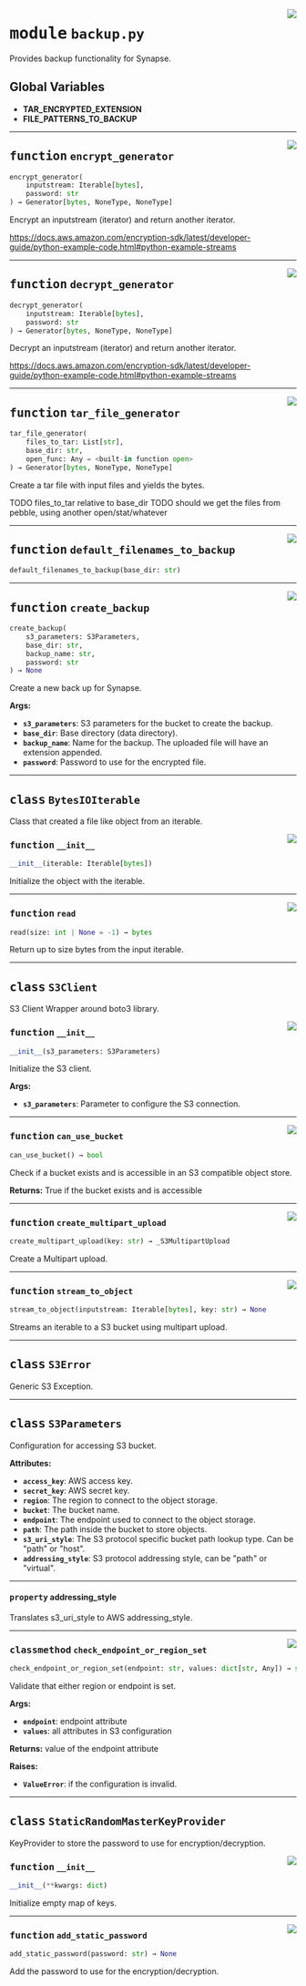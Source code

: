 <!-- markdownlint-disable -->

<a href="../src/backup.py#L0"><img align="right" style="float:right;" src="https://img.shields.io/badge/-source-cccccc?style=flat-square"></a>

# <kbd>module</kbd> `backup.py`
Provides backup functionality for Synapse. 

**Global Variables**
---------------
- **TAR_ENCRYPTED_EXTENSION**
- **FILE_PATTERNS_TO_BACKUP**

---

<a href="../src/backup.py#L270"><img align="right" style="float:right;" src="https://img.shields.io/badge/-source-cccccc?style=flat-square"></a>

## <kbd>function</kbd> `encrypt_generator`

```python
encrypt_generator(
    inputstream: Iterable[bytes],
    password: str
) → Generator[bytes, NoneType, NoneType]
```

Encrypt an inputstream (iterator) and return another iterator. 

https://docs.aws.amazon.com/encryption-sdk/latest/developer-guide/python-example-code.html#python-example-streams 


---

<a href="../src/backup.py#L291"><img align="right" style="float:right;" src="https://img.shields.io/badge/-source-cccccc?style=flat-square"></a>

## <kbd>function</kbd> `decrypt_generator`

```python
decrypt_generator(
    inputstream: Iterable[bytes],
    password: str
) → Generator[bytes, NoneType, NoneType]
```

Decrypt an inputstream (iterator) and return another iterator. 

https://docs.aws.amazon.com/encryption-sdk/latest/developer-guide/python-example-code.html#python-example-streams 


---

<a href="../src/backup.py#L311"><img align="right" style="float:right;" src="https://img.shields.io/badge/-source-cccccc?style=flat-square"></a>

## <kbd>function</kbd> `tar_file_generator`

```python
tar_file_generator(
    files_to_tar: List[str],
    base_dir: str,
    open_func: Any = <built-in function open>
) → Generator[bytes, NoneType, NoneType]
```

Create a tar file with input files and yields the bytes. 

TODO files_to_tar relative to base_dir TODO should we get the files from pebble, using another open/stat/whatever 


---

<a href="../src/backup.py#L345"><img align="right" style="float:right;" src="https://img.shields.io/badge/-source-cccccc?style=flat-square"></a>

## <kbd>function</kbd> `default_filenames_to_backup`

```python
default_filenames_to_backup(base_dir: str)
```






---

<a href="../src/backup.py#L352"><img align="right" style="float:right;" src="https://img.shields.io/badge/-source-cccccc?style=flat-square"></a>

## <kbd>function</kbd> `create_backup`

```python
create_backup(
    s3_parameters: S3Parameters,
    base_dir: str,
    backup_name: str,
    password: str
) → None
```

Create a new back up for Synapse. 



**Args:**
 
 - <b>`s3_parameters`</b>:  S3 parameters for the bucket to create the backup. 
 - <b>`base_dir`</b>:  Base directory (data directory). 
 - <b>`backup_name`</b>:  Name for the backup. The uploaded file will have an extension appended. 
 - <b>`password`</b>:  Password to use for the encrypted file. 


---

## <kbd>class</kbd> `BytesIOIterable`
Class that created a file like object from an iterable. 

<a href="../src/backup.py#L242"><img align="right" style="float:right;" src="https://img.shields.io/badge/-source-cccccc?style=flat-square"></a>

### <kbd>function</kbd> `__init__`

```python
__init__(iterable: Iterable[bytes])
```

Initialize the object with the iterable. 




---

<a href="../src/backup.py#L247"><img align="right" style="float:right;" src="https://img.shields.io/badge/-source-cccccc?style=flat-square"></a>

### <kbd>function</kbd> `read`

```python
read(size: int | None = -1) → bytes
```

Return up to size bytes from the input iterable. 


---

## <kbd>class</kbd> `S3Client`
S3 Client Wrapper around boto3 library. 

<a href="../src/backup.py#L135"><img align="right" style="float:right;" src="https://img.shields.io/badge/-source-cccccc?style=flat-square"></a>

### <kbd>function</kbd> `__init__`

```python
__init__(s3_parameters: S3Parameters)
```

Initialize the S3 client. 



**Args:**
 
 - <b>`s3_parameters`</b>:  Parameter to configure the S3 connection. 




---

<a href="../src/backup.py#L175"><img align="right" style="float:right;" src="https://img.shields.io/badge/-source-cccccc?style=flat-square"></a>

### <kbd>function</kbd> `can_use_bucket`

```python
can_use_bucket() → bool
```

Check if a bucket exists and is accessible in an S3 compatible object store. 



**Returns:**
  True if the bucket exists and is accessible 

---

<a href="../src/backup.py#L191"><img align="right" style="float:right;" src="https://img.shields.io/badge/-source-cccccc?style=flat-square"></a>

### <kbd>function</kbd> `create_multipart_upload`

```python
create_multipart_upload(key: str) → _S3MultipartUpload
```

Create a Multipart upload. 

---

<a href="../src/backup.py#L196"><img align="right" style="float:right;" src="https://img.shields.io/badge/-source-cccccc?style=flat-square"></a>

### <kbd>function</kbd> `stream_to_object`

```python
stream_to_object(inputstream: Iterable[bytes], key: str) → None
```

Streams an iterable to a S3 bucket using multipart upload. 


---

## <kbd>class</kbd> `S3Error`
Generic S3 Exception. 





---

## <kbd>class</kbd> `S3Parameters`
Configuration for accessing S3 bucket. 



**Attributes:**
 
 - <b>`access_key`</b>:  AWS access key. 
 - <b>`secret_key`</b>:  AWS secret key. 
 - <b>`region`</b>:  The region to connect to the object storage. 
 - <b>`bucket`</b>:  The bucket name. 
 - <b>`endpoint`</b>:  The endpoint used to connect to the object storage. 
 - <b>`path`</b>:  The path inside the bucket to store objects. 
 - <b>`s3_uri_style`</b>:  The S3 protocol specific bucket path lookup type. Can be "path" or "host". 
 - <b>`addressing_style`</b>:  S3 protocol addressing style, can be "path" or "virtual". 


---

#### <kbd>property</kbd> addressing_style

Translates s3_uri_style to AWS addressing_style. 



---

<a href="../src/backup.py#L60"><img align="right" style="float:right;" src="https://img.shields.io/badge/-source-cccccc?style=flat-square"></a>

### <kbd>classmethod</kbd> `check_endpoint_or_region_set`

```python
check_endpoint_or_region_set(endpoint: str, values: dict[str, Any]) → str
```

Validate that either region or endpoint is set. 



**Args:**
 
 - <b>`endpoint`</b>:  endpoint attribute 
 - <b>`values`</b>:  all attributes in S3 configuration 



**Returns:**
 value of the endpoint attribute 



**Raises:**
 
 - <b>`ValueError`</b>:  if the configuration is invalid. 


---

## <kbd>class</kbd> `StaticRandomMasterKeyProvider`
KeyProvider to store the password to use for encryption/decryption. 

<a href="../src/backup.py#L219"><img align="right" style="float:right;" src="https://img.shields.io/badge/-source-cccccc?style=flat-square"></a>

### <kbd>function</kbd> `__init__`

```python
__init__(**kwargs: dict)
```

Initialize empty map of keys. 




---

<a href="../src/backup.py#L233"><img align="right" style="float:right;" src="https://img.shields.io/badge/-source-cccccc?style=flat-square"></a>

### <kbd>function</kbd> `add_static_password`

```python
add_static_password(password: str) → None
```

Add the password to use for the encryption/decryption. 


